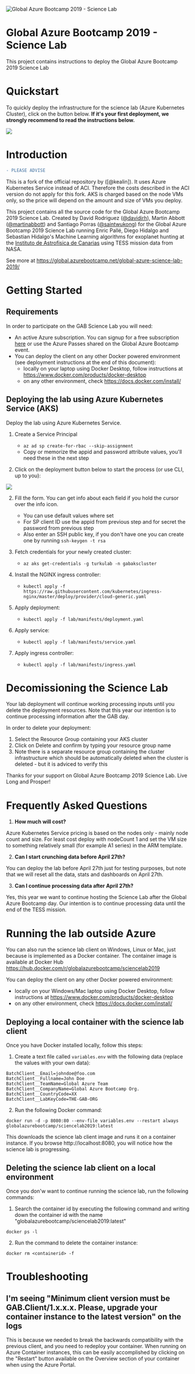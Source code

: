 ![Global Azure Bootcamp 2019 - Science Lab](https://github.com/intelequia/GAB2019ScienceLab/raw/master/images/ScienceLab2019.jpg)

# Global Azure Bootcamp 2019 - Science Lab
This project contains instructions to deploy the Global Azure Bootcamp 2019 Science Lab

# Quickstart
To quickly deploy the infrastructure for the science lab (Azure Kubernetes Cluster), click on the button below. **If it's your first deployment, we strongly recommend to read the instructions below.**

<a href="https://portal.azure.com/#create/Microsoft.Template/uri/https%3A%2F%2Fraw.githubusercontent.com%2Fantsaa%2FGAB2019ScienceLab%2Fmaster%2Flab%2F%2Finfrastructure%2Fazuredeploy.json" target="_blank">
    <img src="http://azuredeploy.net/deploybutton.png"/>
</a>

# Introduction

```diff
- PLEASE ADVISE
```

This is a fork of the official repository by ([@kealin]). It uses Azure Kubernetes Service instead of ACI. Therefore the costs described in the ACI version do not apply for this fork. AKS is charged based on the node VMs only, so the price will depend on the amount and size of VMs you deploy.

This project contains all the source code for the Global Azure Bootcamp 2019 Science Lab. Created by David Rodriguez ([@davidjrh](http://twitter.com/davidjrh)), Martin Abbott ([@martinabbott](http://twitter.com/martinabbott)) and Santiago Porras ([@saintwukong](http://twitter.com/saintwukong)) for the Global Azure Bootcamp 2019 Science Lab running Enric Pallé, Diego Hidalgo and Sebastian Hidalgo's Machine Learning algorithms for exoplanet hunting at the [Instituto de Astrofisica de Canarias](http://www.iac.es/index.php?lang=en) using TESS mission data from NASA.

See more at https://global.azurebootcamp.net/global-azure-science-lab-2019/

# Getting Started

## Requirements

In order to participate on the GAB Science Lab you will need:
* An active Azure subscription. You can signup for a free subscription [here](https://azure.microsoft.com/free/) or use the Azure Passes shared on the Global Azure Bootcamp event. 
* You can deploy the client on any other Docker powered environment (see deployment instructions at the end of this document):
    * locally on your laptop using Docker Desktop, follow instructions at https://www.docker.com/products/docker-desktop
    * on any other environment, check https://docs.docker.com/install/

## Deploying the lab using Azure Kubernetes Service (AKS)
Deploy the lab using Azure Kubernetes Service. 

1. Create a Service Principal
    * `az ad sp create-for-rbac --skip-assignment`
    * Copy or memorize the appid and password attribute values, you'll need these in the next step

2. Click on the deployment button below to start the process (or use CLI, up to you):

<a href="https://portal.azure.com/#create/Microsoft.Template/uri/https%3A%2F%2Fraw.githubusercontent.com%2Fantsaa%2FGAB2019ScienceLab%2Fmaster%2Flab%2F%2Finfrastructure%2Fazuredeploy.json" target="_blank">
    <img src="http://azuredeploy.net/deploybutton.png"/>
</a>

2. Fill the form. You can get info about each field if you hold the cursor over the info icon.
    * You can use default values where set
    * For SP client ID use the appid from previous step and for secret the password from previous step
    * Also enter an SSH public key, if you don't have one you can create one by running `ssh-keygen -t rsa`

3. Fetch credentials for your newly created cluster:
    * `az aks get-credentials -g turkulab -n gabakscluster`

4. Install the NGINX ingress controller:
    * `kubectl apply -f https://raw.githubusercontent.com/kubernetes/ingress-nginx/master/deploy/provider/cloud-generic.yaml`

5. Apply deployment:
    * `kubectl apply -f lab/manifests/deployment.yaml`

6. Apply service:
    * `kubectl apply -f lab/manifests/service.yaml`

7. Apply ingress controller:
    * `kubectl apply -f lab/manifests/ingress.yaml`

# Decomissioning the Science Lab
Your lab deployment will continue working processing inputs until you delete the deployment resources. Note that this year our intention is to continue processing information after the GAB day. 

In order to delete your deployment:
1. Select the Resource Group containing your AKS cluster
2. Click on Delete and confirm by typing your resource group name
3. Note there is a separate resource group containing the cluster infrastructure which should be automatically deleted when the cluster is deleted - but it is adviced to verify this

Thanks for your support on Global Azure Bootcamp 2019 Science Lab. Live Long and Prosper!

# Frequently Asked Questions
1. **How much will cost?**

Azure Kubernetes Service pricing is based on the nodes only - mainly node count and size. For least cost deploy with nodeCount 1 and set the VM size to something relatively small (for example A1 series) in the ARM template.

2. **Can I start crunching data before April 27th?**

You can deploy the lab before April 27th just for testing purposes, but note that we will reset all the data, stats and dashboards on April 27th. 

3. **Can I continue processing data after April 27th?**

Yes, this year we want to continue hosting the Science Lab after the Global Azure Bootcamp day. Our intention is to continue processing data until the end of the TESS mission.

# Running the lab outside Azure
You can also run the science lab client on Windows, Linux or Mac, just because is implemented as a Docker container. The container image is available at Docker Hub https://hub.docker.com/r/globalazurebootcamp/sciencelab2019

You can deploy the client on any other Docker powered environment:
* locally on your Windows/Mac laptop using Docker Desktop, follow instructions at https://www.docker.com/products/docker-desktop
* on any other environment, check https://docs.docker.com/install/

## Deploying a local container with the science lab client
Once you have Docker installed locally, follow this steps:

1. Create a text file called `variables.env` with the following data (replace the values with your own data):
```
BatchClient__Email=johndoe@foo.com
BatchClient__Fullname=John Doe
BatchClient__TeamName=Global Azure Team
BatchClient__CompanyName=Global Azure Bootcamp Org.
BatchClient__CountryCode=XX
BatchClient__LabKeyCode=THE-GAB-ORG
```

2. Run the following Docker command:
```
docker run -d -p 8080:80 --env-file variables.env --restart always globalazurebootcamp/sciencelab2019:latest
```

This downloads the science lab client image and runs it on a container instance. If you browse http://localhost:8080, you will notice how the science lab is progressing.

## Deleting the science lab client on a local environment
Once you don'w want to continue running the science lab, run the following commands:
1. Search the container id by executing the following command and writing down the container id with the name "globalazurebootcamp/sciencelab2019:latest"
```
docker ps -l
```

2. Run the command to delete the container instance:
```
docker rm <containerid> -f
```

# Troubleshooting

## I'm seeing "Minimum client version must be GAB.Client/1.x.x.x. Please, upgrade your container instance to the latest version" on the logs
This is because we needed to break the backwards compatibility with the previous client, and you need to redeploy your container. When running on Azure Container instances, this can be easily accomplished by clicking on the "Restart" button available on the Overview section of your container when using the Azure Portal. 
